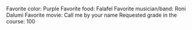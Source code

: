 Favorite color: Purple
Favorite food: Falafel
Favorite musician/band: Roni Dalumi
Favorite movie: Call me by your name
Requested grade in the course: 100
